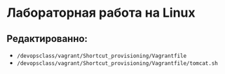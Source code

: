 # Лабораторная работа на Linux
## Редактированно: 

- `/devopsclass/vagrant/Shortcut_provisioning/Vagrantfile`
- `/devopsclass/vagrant/Shortcut_provisioning/Vagrantfile/tomcat.sh`